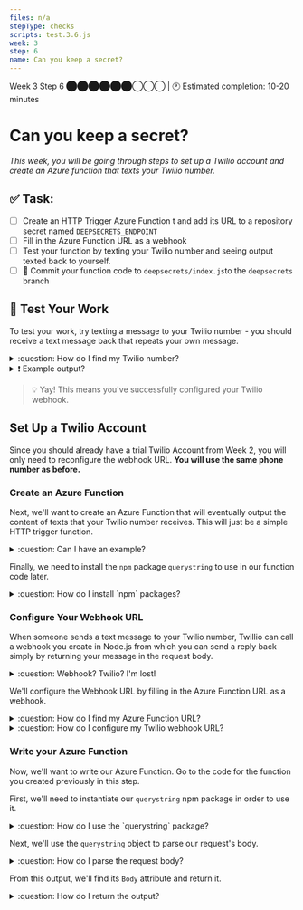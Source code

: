 ```yaml
---
files: n/a
stepType: checks
scripts: test.3.6.js
week: 3
step: 6
name: Can you keep a secret?
---
```


Week 3 Step 6 ⬤⬤⬤⬤⬤⬤◯◯◯ | 🕐 Estimated completion: 10-20 minutes

# Can you keep a secret?
*This week, you will be going through steps to set up a Twilio account and create an Azure function that texts your Twilio number.*

## ✅  Task:

- [ ]  Create an HTTP Trigger Azure Function t and add its URL to a repository secret named `DEEPSECRETS_ENDPOINT`
- [ ]  Fill in the Azure Function URL as a webhook
- [ ]  Test your function by texting your Twilio number and seeing output texted back to yourself.
- [ ] 🚀 Commit your function code to `deepsecrets/index.js`to the `deepsecrets` branch

## 🚧 Test Your Work

To test your work, try texting a message to your Twilio number - you should receive a text message back that repeats your own message.

<details>
<summary>:question: How do I find my Twilio number?</summary>

See your [phone numbers](https://www.twilio.com/console/phone-numbers/incoming).

</details>

<details>
<summary>❗ Example output?</summary>

![194569969_1687986154736022_4227041675617722938_n](https://user-images.githubusercontent.com/49426183/120210870-1e99ce80-c1e5-11eb-9619-3a812f6206a7.jpg)

</details>

> 💡 Yay! This means you've successfully configured your Twilio webhook.

## Set Up a Twilio Account
Since you should already have a trial Twilio Account from Week 2, you will only need to reconfigure the webhook URL. **You will use the same phone number as before.**

### Create an Azure Function

Next, we'll want to create an Azure Function that will eventually output the content of texts that your Twilio number receives. This will just be a simple HTTP trigger function.

<details>
<summary>:question: Can I have an example?</summary>

![image](https://user-images.githubusercontent.com/49426183/120203771-eabaab00-c1dc-11eb-8d4d-5ddf31b818b7.png)

</details>

Finally, we need to install the `npm` package `querystring` to use in our function code later.

<details>
<summary>:question: How do I install `npm` packages?</summary>
</br>

Click on the "Console" tab in the left panel under "Development Tools".

![https://user-images.githubusercontent.com/69332964/99189070-59e31d00-272d-11eb-80a4-17444e5fac65.png](https://user-images.githubusercontent.com/69332964/99189070-59e31d00-272d-11eb-80a4-17444e5fac65.png)

Inside the console (shown on the right panel), type in the following command:

[`npm install querystring`](https://www.npmjs.com/package/querystring) <br />

</details>

### Configure Your Webhook URL

When someone sends a text message to your Twilio number, Twillio can call a webhook you create in Node.js from which you can send a reply back simply by returning your message in the request body.

<details>
<summary>:question: Webhook? Twilio? I'm lost!</summary>
</br>

Fear not! 

[Webhooks](https://www.twilio.com/docs/usage/webhooks) are essentially just HTTP callbacks that are triggered by an event - in our case, this event is receiving an SMS message. When that event occurs, Twilio makes an HTTP request to the URL configured for the webhook.
</details>

We'll configure the Webhook URL by filling in the Azure Function URL as a webhook.

<details>
<summary>:question: How do I find my Azure Function URL?</summary>
</br>

Navigate to your Function page (Overview), and click `Get Function URL`.

![image](https://user-images.githubusercontent.com/49426183/120208560-784cc980-c1e2-11eb-8ad2-fd18597932ea.png)

</details>

<details>
<summary>:question: How do I configure my Twilio webhook URL?</summary>
</br>

1. Go to the [Twilio Console's Numbers page](https://www.twilio.com/console/phone-numbers/incoming)

![image](https://user-images.githubusercontent.com/49426183/120208171-06748000-c1e2-11eb-91a7-06c427967d46.png)

2. Click on the phone number you'd like to modify

3. Scroll down to the Messaging section and the "A MESSAGE COMES IN" option.

4. Paste in your Azure Function URL. Make sure to click `Save` afterwards!!

![image](https://user-images.githubusercontent.com/49426183/120208692-a0d4c380-c1e2-11eb-85fa-ed8463d1da43.png)

</details>


### Write your Azure Function

Now, we'll want to write our Azure Function. Go to the code for the function you created previously in this step.

First, we'll need to instantiate our `querystring` npm package in order to use it.

<details>
<summary>:question: How do I use the `querystring` package?</summary>

```js
const querystring = require('querystring');
```

</details>

Next, we'll use the `querystring` object to parse our request's body. 

<details>
<summary>:question: How do I parse the request body?</summary>

```js
const queryObject = querystring.parse(req.body);
```

</details>

From this output, we'll find its `Body` attribute and return it.

<details>
<summary>:question: How do I return the output?</summary>

```js
context.res = {
   body: queryObject.Body
};
```

</details>
